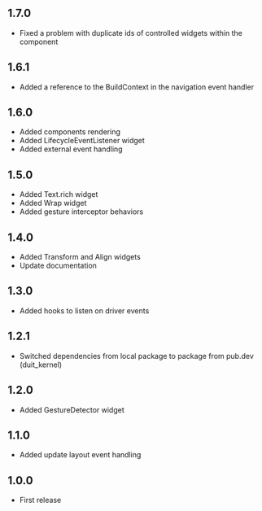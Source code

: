 ## 1.7.0
- Fixed a problem with duplicate ids of controlled widgets within the component
## 1.6.1
- Added a reference to the BuildContext in the navigation event handler
## 1.6.0
- Added components rendering
- Added LifecycleEventListener widget
- Added external event handling
## 1.5.0
- Added Text.rich widget
- Added Wrap widget
- Added gesture interceptor behaviors
## 1.4.0
- Added Transform and Align widgets
- Update documentation
## 1.3.0
- Added hooks to listen on driver events
## 1.2.1
- Switched dependencies from local package to package from pub.dev (duit_kernel)
## 1.2.0
- Added GestureDetector widget
## 1.1.0
- Added update layout event handling
## 1.0.0
- First release